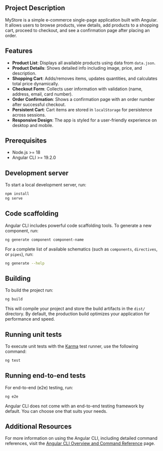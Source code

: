 
## Project Description
MyStore is a simple e-commerce single-page application built with Angular.
It allows users to browse products, view details, add products to a shopping cart,
proceed to checkout, and see a confirmation page after placing an order.

## Features
- **Product List**: Displays all available products using data from `data.json`.
- **Product Details**: Shows detailed info including image, price, and description.
- **Shopping Cart**: Adds/removes items, updates quantities, and calculates total price dynamically.
- **Checkout Form**: Collects user information with validation (name, address, email, card number).
- **Order Confirmation**: Shows a confirmation page with an order number after successful checkout.
- **Persistent Cart**: Cart items are stored in `localStorage` for persistence across sessions.
- **Responsive Design**: The app is styled for a user-friendly experience on desktop and mobile.

## Prerequisites
- Node.js >= 18
- Angular CLI >= 19.2.0

## Development server
To start a local development server, run:

```bash
npm install
ng serve
```

## Code scaffolding

Angular CLI includes powerful code scaffolding tools. To generate a new component, run:

```bash
ng generate component component-name
```

For a complete list of available schematics (such as `components`, `directives`, or `pipes`), run:

```bash
ng generate --help
```

## Building

To build the project run:

```bash
ng build
```

This will compile your project and store the build artifacts in the `dist/` directory. By default, the production build optimizes your application for performance and speed.

## Running unit tests

To execute unit tests with the [Karma](https://karma-runner.github.io) test runner, use the following command:

```bash
ng test
```

## Running end-to-end tests

For end-to-end (e2e) testing, run:

```bash
ng e2e
```

Angular CLI does not come with an end-to-end testing framework by default. You can choose one that suits your needs.

## Additional Resources

For more information on using the Angular CLI, including detailed command references, visit the [Angular CLI Overview and Command Reference](https://angular.dev/tools/cli) page.


